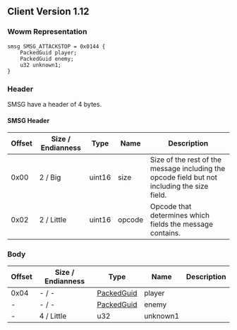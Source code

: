 ## Client Version 1.12

### Wowm Representation
```rust,ignore
smsg SMSG_ATTACKSTOP = 0x0144 {
    PackedGuid player;
    PackedGuid enemy;
    u32 unknown1;
}
```
### Header
SMSG have a header of 4 bytes.

#### SMSG Header
| Offset | Size / Endianness | Type   | Name   | Description |
| ------ | ----------------- | ------ | ------ | ----------- |
| 0x00   | 2 / Big           | uint16 | size   | Size of the rest of the message including the opcode field but not including the size field.|
| 0x02   | 2 / Little        | uint16 | opcode | Opcode that determines which fields the message contains.|
### Body
| Offset | Size / Endianness | Type | Name | Description |
| ------ | ----------------- | ---- | ---- | ----------- |
| 0x04 | - / - | [PackedGuid](../spec/packed-guid.md) | player |  |
| - | - / - | [PackedGuid](../spec/packed-guid.md) | enemy |  |
| - | 4 / Little | u32 | unknown1 |  |
